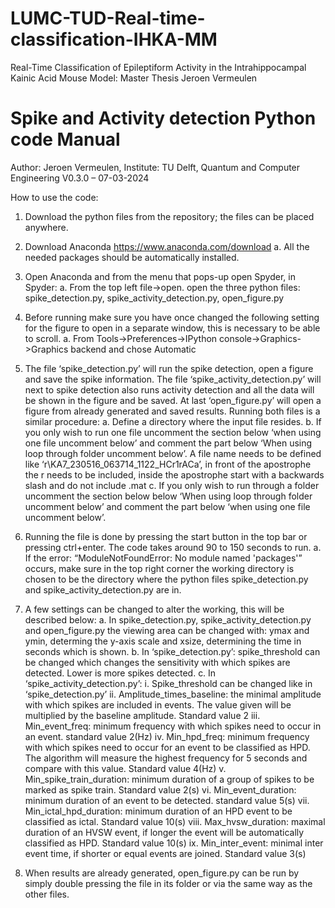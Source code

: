 # LUMC-TUD-Real-time-classification-IHKA-MM
Real-Time Classification of Epileptiform Activity in the Intrahippocampal Kainic Acid Mouse Model: Master Thesis Jeroen Vermeulen

# Spike and Activity detection Python code Manual
Author: Jeroen Vermeulen, Institute: TU Delft, Quantum and Computer Engineering
V0.3.0 – 07-03-2024

How to use the code:
1.	Download the python files from the repository; the files can be placed anywhere.
2.	Download Anaconda https://www.anaconda.com/download 
  a.	All the needed packages should be automatically installed. 
3.	Open Anaconda and from the menu that pops-up open Spyder, in Spyder:
  a.	From the top left file->open. open the three python files: spike_detection.py, spike_activity_detection.py, open_figure.py
4.	Before running make sure you have once changed the following setting for the figure to open in a separate window, this is necessary to be able to scroll.
  a.	From Tools->Preferences->IPython console->Graphics->Graphics backend and chose Automatic
5.	The file ‘spike_detection.py’ will run the spike detection, open a figure and save the spike information. The file ‘spike_activity_detection.py’ will next to spike detection also runs activity detection and all the data will be shown in the figure and be saved. At last ‘open_figure.py’ will open a figure from already generated and saved results.
Running both files is a similar procedure:
  a.	Define a directory where the input file resides.
  b.	If you only wish to run one file uncomment the section below ‘when using one file uncomment below’ and comment the part below ‘When using loop through folder uncomment below’. A file name needs to be defined like ‘r\KA7_230516_063714_1122_HCr1rACa’, in front of the apostrophe the r needs to be included, inside the apostrophe start with a backwards slash and do not include .mat
  c.	If you only wish to run through a folder uncomment the section below below ‘When using loop through folder uncomment below’ and comment the part below ‘when using one file uncomment below’.
6.	Running the file is done by pressing the start button in the top bar or pressing ctrl+enter. The code takes around 90 to 150 seconds to run.
  a.	If the error: “ModuleNotFoundError: No module named 'packages'” occurs, make sure in the top right corner the working directory is chosen to be the directory where the python files spike_detection.py and spike_activity_detection.py are in.

7.	A few settings can be changed to alter the working, this will be described below:
  a.	In spike_detection.py, spike_activity_detection.py and open_figure.py the viewing area can be changed with: ymax and ymin, determing the y-axis scale and xsize, determining the time in seconds which is shown.
  b.	In ‘spike_detection.py’: spike_threshold can be changed which changes the sensitivity with which spikes are detected. Lower is more spikes detected.
  c.	In ‘spike_activity_detection.py’:
    i.	Spike_threshold can be changed like in ‘spike_detection.py’
    ii.	Amplitude_times_baseline: the minimal amplitude with which spikes are included in events. The value given will be multiplied by the baseline amplitude. Standard value 2
    iii.	Min_event_freq: minimum frequency with which spikes need to occur in an event. standard value 2(Hz)
    iv.	Min_hpd_freq: minimum frequency with which spikes need to occur for an event to be classified as HPD. The algorithm will measure the highest frequency for 5 seconds and compare with this value. Standard value 4(Hz)
    v.	Min_spike_train_duration: minimum duration of a group of spikes to be marked as spike train. Standard value 2(s)
    vi.	Min_event_duration: minimum duration of an event to be detected. standard value 5(s)
    vii.	Min_ictal_hpd_duration: minimum duration of an HPD event to be classified as ictal. Standard value 10(s)
    viii.	Max_hvsw_duration: maximal duration of an HVSW event, if longer the event will be automatically classified as HPD. Standard value 10(s)
    ix.	Min_inter_event: minimal inter event time, if shorter or equal events are joined. Standard value 3(s)
8.	When results are already generated, open_figure.py can be run by simply double pressing the file in its folder or via the same way as the other files.

